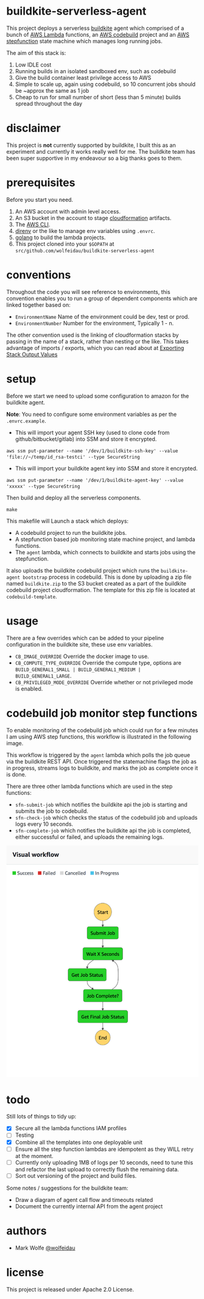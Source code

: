 # buildkite-serverless-agent

This project deploys a serverless [buildkite](https://buildkite.com/) agent which comprised of a bunch of [AWS Lambda](https://aws.amazon.com/lambda/) functions, an [AWS codebuild](https://aws.amazon.com/codebuild/) project and an [AWS stepfunction](https://aws.amazon.com/step-functions/) state machine which manages long running jobs.

The aim of this stack is:

1. Low IDLE cost
2. Running builds in an isolated sandboxed env, such as codebuild
3. Give the build container least privilege access to AWS
4. Simple to scale up, again using codebuild, so 10 concurrent jobs should be ~approx the same as 1 job
5. Cheap to run for small number of short (less than 5 minute) builds spread throughout the day

# disclaimer

This project is **not** currently supported by buildkite, I built this as an experiment and currently it works really well for me. The buildkite team has been super supportive in my endeavour so a big thanks goes to them.

# prerequisites

Before you start you need.

1. An AWS account with admin level access.
2. An S3 bucket in the account to stage [cloudformation](https://aws.amazon.com/cloudformation/) artifacts.
3. The [AWS CLI](https://aws.amazon.com/cli/).
4. [direnv](https://direnv.net/) or the like to manage env variables using `.envrc`.
5. [golang](https://golang.org) to build the lambda projects.
6. This project cloned into your `$GOPATH` at `src/github.com/wolfeidau/buildkite-serverless-agent`

# conventions

Throughout the code you will see reference to environments, this convention enables you to run a group of dependent components which are linked together based on:

* `EnvironmentName` Name of the environment could be dev, test or prod. 
* `EnvironmentNumber` Number for the environment, Typically 1 - n.

The other convention used is the linking of cloudformation stacks by passing in the name of a stack, rather than nesting or the like. This takes advantage of imports / exports, which you can read about at [Exporting Stack Output Values
](https://docs.aws.amazon.com/AWSCloudFormation/latest/UserGuide/using-cfn-stack-exports.html) 

# setup

Before we start we need to upload some configuration to amazon for the buildkite agent.

**Note**: You need to configure some environment variables as per the `.envrc.example`.

* This will import your agent SSH key (used to clone code from github/bitbucket/gitlab) into SSM and store it encrypted.

```
aws ssm put-parameter --name '/dev/1/buildkite-ssh-key' --value 'file://~/temp/id_rsa-testci' --type SecureString
```

* This will import your buildkite agent key into SSM and store it encrypted.

```
aws ssm put-parameter --name '/dev/1/buildkite-agent-key' --value 'xxxxx' --type SecureString
```

Then build and deploy all the serverless components.

```
make
```

This makefile will Launch a stack which deploys:

* A codebuild project to run the buildkite jobs.
* A stepfunction based job monitoring state machine project, and lambda functions.
* The `agent` lambda, which connects to buildkite and starts jobs using the stepfunction.

It also uploads the buildkite codebuild project which runs the `buildkite-agent bootstrap` process in codebuild. This is done by uploading a zip file named `buildkite.zip` to the S3 bucket created as a part of the buildkite codebuild project cloudformation. The template for this zip file is located at `codebuild-template`.

# usage

There are a few overrides which can be added to your pipeline configuration in the buildkite site, these use env variables.

* `CB_IMAGE_OVERRIDE` Override the docker image to use.
* `CB_COMPUTE_TYPE_OVERRIDE` Override the compute type, options are `BUILD_GENERAL1_SMALL | BUILD_GENERAL1_MEDIUM | BUILD_GENERAL1_LARGE`. 
* `CB_PRIVILEGED_MODE_OVERRIDE` Override whether or not privileged mode is enabled.

# codebuild job monitor step functions

To enable monitoring of the codebuild job which could run for a few minutes I am using AWS step functions, this workflow is illustrated in the following image.

This workflow is triggered by the `agent` lambda which polls the job queue via the buildkite REST API. Once triggered the statemachine flags the job as in progress, streams logs to buildkite, and marks the job as complete once it is done.

There are three other lambda functions which are used in the step functions:

* `sfn-submit-job` which notifies the buildkite api the job is starting and submits the job to codebuild.
* `sfn-check-job` which checks the status of the codebuild job and uploads logs every 10 seconds.
* `sfn-complete-job` which notifies the buildkite api the job is completed, either successful or failed, and uploads the remaining logs.

![codebuild job monitor](docs/images/stepfunction.png)

# todo

Still lots of things to tidy up:

- [x] Secure all the lambda functions IAM profiles
- [ ] Testing
- [x] Combine all the templates into one deployable unit
- [ ] Ensure all the step function lambdas are idempotent as they WILL retry at the moment.
- [ ] Currently only uploading 1MB of logs per 10 seconds, need to tune this and refactor the last upload to correctly flush the remaining data.
- [ ] Sort out versioning of the project and build files.

Some notes / suggestions for the buildkite team:

* Draw a diagram of agent call flow and timeouts related
* Document the currently internal API from the agent project

# authors

* Mark Wolfe [@wolfeidau](https://twitter.com/wolfeidau)

# license

This project is released under Apache 2.0 License.